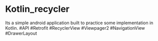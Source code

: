 # Kotlin_recycler
Its a simple android application built to practice some implementation in Kotlin.
#API 
#Retrofit
#RecyclerView
#Viewpager2
#NavigationView
#DrawerLayout

